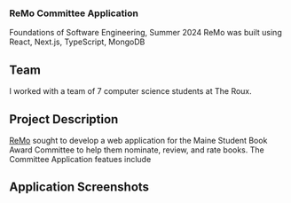 ### ReMo Committee Application
Foundations of Software Engineering, Summer 2024
ReMo was built using React, Next.js, TypeScript, MongoDB

## Team 
I worked with a team of 7 computer science students at The Roux. 

## Project Description
[ReMo](https://www.linkedin.com/company/remo-app/) sought to develop a web application for the Maine Student Book Award Committee to help them nominate, review, and rate books. The Committee Application featues include  


## Application Screenshots
